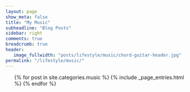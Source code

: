```yaml
---
layout: page
show_meta: false
title: "My Music"
subheadline: "Blog Posts"
sidebar: right
comments: true
breadcrumb: true
header:
   image_fullwidth: "posts/lifestyle/music/chord-guitar-header.jpg"
permalink: "/lifestyle/music/"
---
```

<ul>
    {% for post in site.categories.music %}
        {% include _page_entries.html %}
    {% endfor %}
</ul>